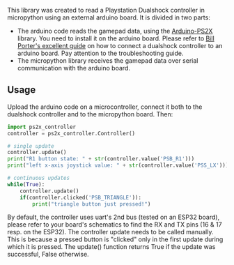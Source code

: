 This library was created to read a Playstation Dualshock controller in micropython using an external arduino board. It is divided in two parts:
* The arduino code reads the gamepad data, using the [Arduino-PS2X](https://github.com/madsci1016/Arduino-PS2X) library. You need to install it on the arduino board. Please refer to [Bill Porter's excellent guide](http://www.billporter.info/2010/06/05/playstation-2-controller-arduino-library-v1-0/) on how to connect a dualshock controller to an arduino board. Pay attention to the troubleshooting guide.
* The micropython library receives the gamepad data over serial communication with the arduino board.
## Usage
Upload the arduino code on a microcontroller, connect it both to the dualshock controller and to the micropython board. Then:
```python
import ps2x_controller
controller = ps2x_controller.Controller()

# single update
controller.update()
print("R1 button state: " + str(controller.value('PSB_R1')))
print("left x-axis joystick value: " + str(controller.value('PSS_LX')))

# continuous updates
while(True):
	controller.update()
	if(controller.clicked('PSB_TRIANGLE')):
		print("triangle button just pressed!")


```
By default, the controller uses uart's 2nd bus (tested on an ESP32 board), please refer to your board's schematics to find the RX and TX pins (16 & 17 resp. on the ESP32).
The controller update needs to be called manually. This is because a pressed button is "clicked" only in the first update during which it is pressed.
The update() function returns True if the update was successful, False otherwise.
